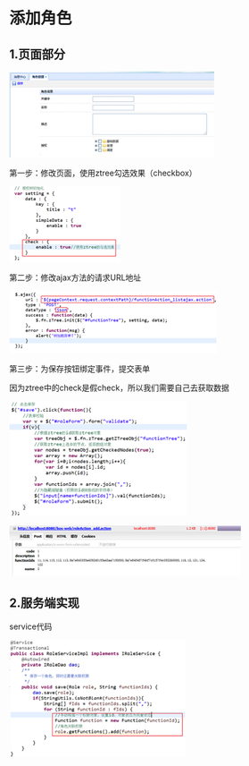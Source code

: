 # 添加角色

## 1.页面部分

![](../../../.gitbook/assets/image%20%28151%29.png)

第一步：修改页面，使用ztree勾选效果（checkbox）

![](../../../.gitbook/assets/image%20%28133%29.png)

第二步：修改ajax方法的请求URL地址

![](../../../.gitbook/assets/image%20%28154%29.png)

第三步：为保存按钮绑定事件，提交表单

因为ztree中的check是假check，所以我们需要自己去获取数据

![](../../../.gitbook/assets/image%20%2860%29.png)

![](../../../.gitbook/assets/image%20%2846%29.png)

## 2.服务端实现

service代码

![](../../../.gitbook/assets/image%20%2813%29.png)

